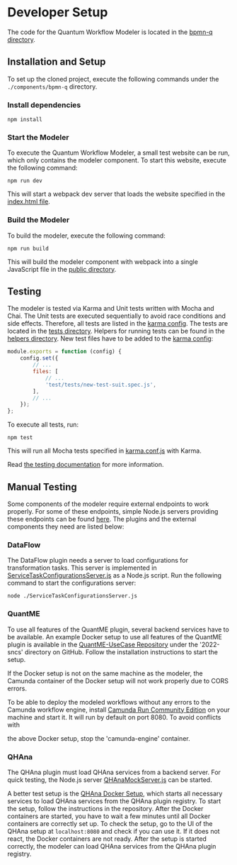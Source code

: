 # Developer Setup
The code for the Quantum Workflow Modeler is located in the [bpmn-q directory](../../components/bpmn-q).

## Installation and Setup
To set up the cloned project, execute the following commands under the `./components/bpmn-q` directory.

### Install dependencies
```
npm install
```

### Start the Modeler
To execute the Quantum Workflow Modeler, a small test website can be run, which only contains the modeler component. To start this website, execute the following command:
```
npm run dev
```
This will start a webpack dev server that loads the website specified in the [index.html file](../../components/bpmn-q/public/index.html).

### Build the Modeler
To build the modeler, execute the following command:
```
npm run build
```
This will build the modeler component with webpack into a single JavaScript file in the [public directory](../../components/bpmn-q/public).

## Testing
The modeler is tested via Karma and Unit tests written with Mocha and Chai. The Unit tests are executed sequentially to avoid race conditions and side effects. Therefore, all tests are listed in the [karma config](../../components/bpmn-q/karma.conf.js). The tests are located in the [tests directory](../../components/bpmn-q/test/tests). Helpers for running tests can be found in the [helpers directory](../../components/bpmn-q/test/tests/helpers). New test files have to be added to the [karma config](../../components/bpmn-q/karma.conf.js):

```javascript
module.exports = function (config) {
    config.set({
        // ...
        files: [
            // ...
            'test/tests/new-test-suit.spec.js',
        ],
        // ...
    });
};
```
To execute all tests, run:
```
npm test
```
This will run all Mocha tests specified in [karma.conf.js](../../components/bpmn-q/karma.conf.js) with Karma.

Read [the testing documentation](../testing/README.md) for more information.

## Manual Testing
Some components of the modeler require external endpoints to work properly. For some of these endpoints, simple Node.js servers providing these endpoints can be found [here](../../components/bpmn-q/test/test-setup). The plugins and the external components they need are listed below:

### DataFlow
The DataFlow plugin needs a server to load configurations for transformation tasks. This server is implemented in [ServiceTaskConfigurationsServer.js](../../components/bpmn-q/test/test-setup/ServiceTaskConfigurationsServer.js) as a Node.js script. Run the following command to start the configurations server:
```
node ./ServiceTaskConfigurationsServer.js
```

### QuantME
To use all features of the QuantME plugin, several backend services have to be available. An example Docker setup to use all features of the QuantME plugin is available in the [QuantME-UseCase Repository](https://github.com/UST-QuAntiL/QuantME-UseCases/tree/master/2022-sncs) under the '2022-sncs' directory on GitHub. Follow the installation instructions to start the setup. 

If the Docker setup is not on the same machine as the modeler, the Camunda container of the Docker setup will not work properly due to CORS errors.

To be able to deploy the modeled workflows without any errors to the Camunda workflow engine, install [Camunda Run Community Edition](https://camunda.com/download/) on your machine and start it. It will run by default on port 8080. To avoid conflicts with

 the above Docker setup, stop the 'camunda-engine' container.

### QHAna
The QHAna plugin must load QHAna services from a backend server. For quick testing, the Node.js server [QHAnaMockServer.js](../../components/bpmn-q/test/test-setup/QHAnaMockServer.js) can be started.

A better test setup is the [QHAna Docker Setup](https://github.com/UST-QuAntiL/qhana-docker), which starts all necessary services to load QHAna services from the QHAna plugin registry. To start the setup, follow the instructions in the repository. After the Docker containers are started, you have to wait a few minutes until all Docker containers are correctly set up. To check the setup, go to the UI of the QHAna setup at `localhost:8080` and check if you can use it. If it does not react, the Docker containers are not ready. After the setup is started correctly, the modeler can load QHAna services from the QHAna plugin registry.